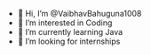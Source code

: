 - 👋 Hi, I’m @VaibhavBahuguna1008
- 👀 I’m interested in Coding
- 🌱 I’m currently learning Java
- 💞️ I’m looking for internships

<!---
VaibhavBahuguna1008/VaibhavBahuguna1008 is a ✨ special ✨ repository because its `README.md` (this file) appears on your GitHub profile.
You can click the Preview link to take a look at your changes.
--->
